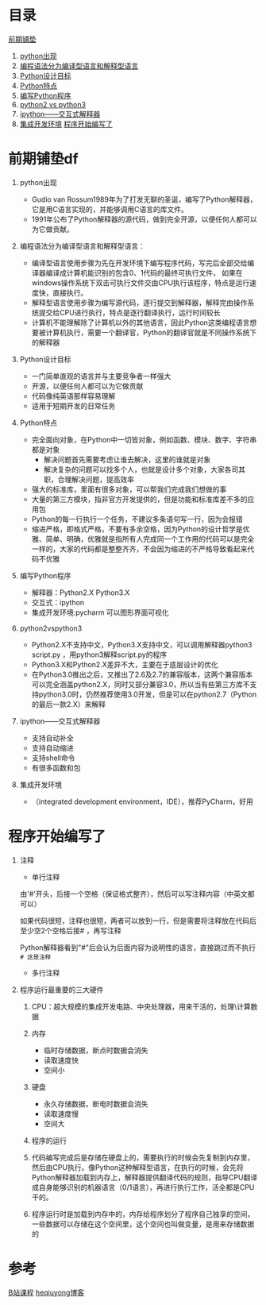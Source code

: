 # 目录
[前期铺垫](#前期铺垫)
   1. [python出现](#python出现)
   2. [编程语法分为编译型语言和解释型语言](#编程语法分为编译型语言和解释型语言)
   3. [Python设计目标](#Python设计目标)
   4. [Python特点](#Python特点)
   5. [编写Python程序](#编写Python程序)
   6. [python2 vs python3](#python2vspython3)
   7. [ipython——交互式解释器](#ipython——交互式解释器)
   8. [集成开发环境](#集成开发环境)
[程序开始编写了](#程序开始编写了)

# 前期铺垫df

1. python出现
   * Gudio van Rossum1989年为了打发无聊的圣诞，编写了Python解释器，它是用C语言实现的，并能够调用C语言的库文件。
   * 1991年公布了Python解释器的源代码，做到完全开源，以便任何人都可以为它做贡献。

2. 编程语法分为编译型语言和解释型语言：
   * 编译型语言使用步骤为先在开发环境下编写程序代码，写完后全部交给编译器编译成计算机能识别的包含0、1代码的最终可执行文件，
   如果在windows操作系统下双击可执行文件交由CPU执行该程序，特点是运行速度快，直接执行。
   * 解释型语言使用步骤为编写源代码，逐行提交到解释器，解释完由操作系统提交给CPU进行执行，特点是逐行翻译执行，运行时间较长
   * 计算机不能理解除了计算机以外的其他语言，因此Python这类编程语言想要被计算机执行，需要一个翻译官，Python的翻译官就是不同操作系统下的解释器
3. Python设计目标

   * 一门简单直观的语言并与主要竞争者一样强大
   * 开源，以便任何人都可以为它做贡献　　　
   * 代码像纯英语那样容易理解
   * 适用于短期开发的日常任务
4. Python特点
   * 完全面向对象，在Python中一切皆对象，例如函数、模块、数字、字符串都是对象
      * 解决问题首先需要考虑让谁去解决，这里的谁就是对象
      * 解决复杂的问题可以找多个人，也就是设计多个对象，大家各司其职，合理解决问题，提高效率
   * 强大的标准库，里面有很多对象，可以帮我们完成我们想做的事
   * 大量的第三方模块，指非官方开发提供的，但是功能和标准库差不多的应用包
   * Python的每一行执行一个任务，不建议多条语句写一行，因为会报错
   * 缩进严格，即格式严格，不要有多余空格，因为Python的设计哲学是优雅、简单、明确，优雅就是指所有人完成同一个工作用的代码可以是完全一样的，大家的代码都是整整齐齐，不会因为缩进的不严格导致看起来代码不优雅
5. 编写Python程序
   * 解释器：Python2.X Python3.X
   * 交互式：ipython
   * 集成开发环境:pycharm   可以图形界面可视化
6. python2vspython3
   * Python2.X不支持中文，Python3.X支持中文，可以调用解释器python3 script.py  ，用python3解释script.py的程序
   * Python3.X和Python2.X差异不大，主要在于底层设计的优化
   * 在Python3.0推出之后，又推出了2.6及2.7的兼容版本，这两个兼容版本可以完全涵盖python2.X，同时又部分兼容3.0，所以当有些第三方库不支持python3.0时，仍然推荐使用3.0开发，但是可以在python2.7（Python的最后一款2.X）来解释
7. ipython——交互式解释器
   * 支持自动补全
   * 支持自动缩进
   * 支持shell命令
   * 有很多函数和包
8. 集成开发环境
   * （integrated development environment，IDE），推荐PyCharm，好用
   
# 程序开始编写了
1. 注释
   * 单行注释
   
   由'#'开头，后接一个空格（保证格式整齐），然后可以写注释内容（中英文都可以）
   
   如果代码很短，注释也很短，两者可以放到一行，但是需要将注释放在代码后至少空2个空格后接# ，再写注释
   
   Python解释器看到"#"后会认为后面内容为说明性的语言，直接跳过而不执行
   `# 这是注释`
   - 多行注释
   
2. 程序运行最重要的三大硬件 
   1. CPU：超大规模的集成开发电路、中央处理器，用来干活的，处理\计算数据   
   2. 内存
      - 临时存储数据，断点时数据会消失
      - 读取速度快
      - 空间小
      
   3. 硬盘
      - 永久存储数据，断电时数据会消失
      - 读取速度慢
      - 空间大  
   4. 程序的运行
   1. 代码编写完成后是存储在硬盘上的，需要执行的时候会先复制到内存里，然后由CPU执行。像Python这种解释型语言，在执行的时候，会先将Python解释器加载到内存上，解释器提供翻译代码的规则，指导CPU翻译成自身能够识别的机器语言（0/1语言），再进行执行工作，活全都是CPU干的。
   2. 程序运行时是加载到内存中的，内存给程序划分了程序自己独享的空间，一些数据可以存储在这个空间里，这个空间也叫做变量，是用来存储数据的
   
   
   
   
   
   
   
   
   
   
   
   
   
   
   
   
   
   
   
   
   
   
   
   
   
   
   
   
   
   
   
   
   
   





# 参考
[B站课程](https://www.bilibili.com/video/av14184325?p=2)
[heqiuyong博客](http://www.cnblogs.com/heqiuyong/p/8469357.html)
